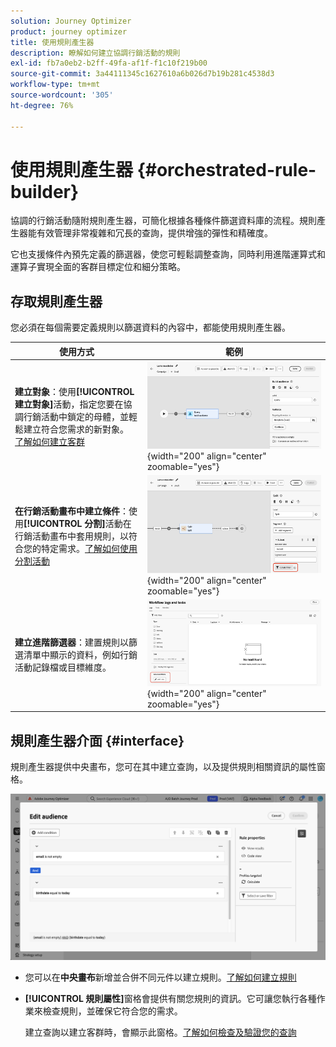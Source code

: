 ```yaml
---
solution: Journey Optimizer
product: journey optimizer
title: 使用規則產生器
description: 瞭解如何建立協調行銷活動的規則
exl-id: fb7a0eb2-b2ff-49fa-af1f-f1c10f219b00
source-git-commit: 3a44111345c1627610a6b026d7b19b281c4538d3
workflow-type: tm+mt
source-wordcount: '305'
ht-degree: 76%

---
```



# 使用規則產生器 {#orchestrated-rule-builder}

協調的行銷活動隨附規則產生器，可簡化根據各種條件篩選資料庫的流程。規則產生器能有效管理非常複雜和冗長的查詢，提供增強的彈性和精確度。

它也支援條件內預先定義的篩選器，使您可輕鬆調整查詢，同時利用進階運算式和運算子實現全面的客群目標定位和細分策略。

## 存取規則產生器

您必須在每個需要定義規則以篩選資料的內容中，都能使用規則產生器。

| 使用方式 | 範例 |
|  ---  |  ---  |
| **建立對象**：使用&#x200B;**[!UICONTROL 建立對象]**&#x200B;活動，指定您要在協調行銷活動中鎖定的母體，並輕鬆建立符合您需求的新對象。 [了解如何建立客群](../orchestrated/activities/build-audience.md) | ![顯示如何存取客群建立介面的影像](assets/query-access-audience.png){width="200" align="center" zoomable="yes"} |
| **在行銷活動畫布中建立條件**：使用&#x200B;**[!UICONTROL 分割]**&#x200B;活動在行銷活動畫布中套用規則，以符合您的特定需求。[了解如何使用分割活動](../orchestrated/activities/split.md) | ![顯示如何存取工作流程自訂選項的影像](assets/query-access-split.png){width="200" align="center" zoomable="yes"} |
| **建立進階篩選器**：建置規則以篩選清單中顯示的資料，例如行銷活動記錄檔或目標維度。 | ![顯示如何自訂清單篩選器的影像](assets/query-access-advanced-filters.png){width="200" align="center" zoomable="yes"} |

## 規則產生器介面 {#interface}

規則產生器提供中央畫布，您可在其中建立查詢，以及提供規則相關資訊的屬性窗格。

![顯示規則產生器介面的影像](assets/rule-builder-interface.png)

* 您可以在&#x200B;**中央畫布**&#x200B;新增並合併不同元件以建立規則。[了解如何建立規則](../orchestrated/build-query.md)

* **[!UICONTROL 規則屬性]**&#x200B;窗格會提供有關您規則的資訊。它可讓您執行各種作業來檢查規則，並確保它符合您的需求。

  建立查詢以建立客群時，會顯示此窗格。[了解如何檢查及驗證您的查詢](build-query.md#check-and-validate-your-query)

